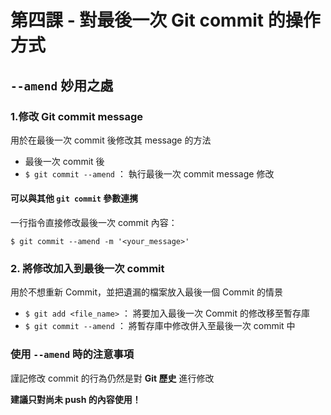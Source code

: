 # 第四課 - 對最後一次 Git commit 的操作方式

## `--amend` 妙用之處

### 1.修改 Git commit message

用於在最後一次 commit 後修改其 message 的方法

* 最後一次 commit 後
* `$ git commit --amend` ： 執行最後一次 commit message 修改

#### 可以與其他 `git commit` 參數連㩗

一行指令直接修改最後一次 commit 內容：

```
$ git commit --amend -m '<your_message>'
```

### 2. 將修改加入到最後一次 commit

用於不想重新 Commit，並把遺漏的檔案放入最後一個 Commit 的情景

* `$ git add <file_name>` ： 將要加入最後一次 Commit 的修改移至暫存庫
* `$ git commit --amend` ： 將暫存庫中修改併入至最後一次 commit 中

### 使用 `--amend` 時的注意事項

謹記修改 commit 的行為仍然是對 **Git 歷史** 進行修改

**建議只對尚未 push 的內容使用！**


